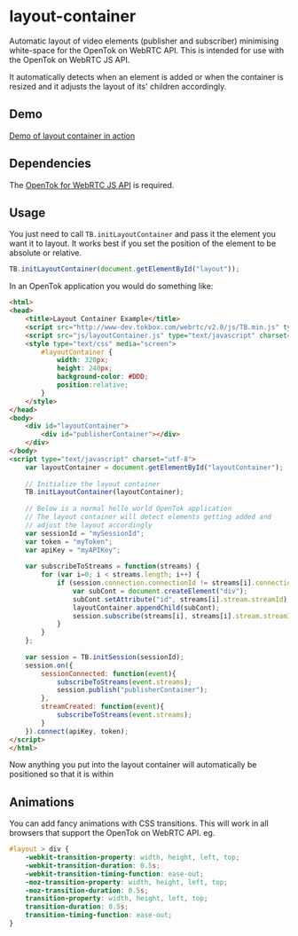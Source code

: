 layout-container
================

Automatic layout of video elements (publisher and subscriber) minimising white-space for the OpenTok on WebRTC API. This is intended for use with the OpenTok on WebRTC JS API.

It automatically detects when an element is added or when the container is resized and it adjusts the layout of its' children accordingly.

Demo
----

[Demo of layout container in action](http://opentok.github.io/layout-container "Layout-container Demo")

Dependencies
-------

The <a href="http://www.tokbox.com/opentok">OpenTok for WebRTC JS API</a> is required.

Usage
-----

You just need to call `TB.initLayoutContainer` and pass it the element you want it to layout. It works best if you set the position of the element to be absolute or relative.

```javascript
TB.initLayoutContainer(document.getElementById("layout"));
```

In an OpenTok application you would do something like:

```html
<html>
<head>
    <title>Layout Container Example</title>
    <script src="http://www-dev.tokbox.com/webrtc/v2.0/js/TB.min.js" type="text/javascript" charset="utf-8"></script>
    <script src="js/layoutContainer.js" type="text/javascript" charset="utf-8"></script>
    <style type="text/css" media="screen">
        #layoutContainer {
            width: 320px;
            height: 240px;
            background-color: #DDD;
            position:relative;
        }
    </style>
</head>
<body>
    <div id="layoutContainer">
        <div id="publisherContainer"></div>
    </div>
</body>
<script type="text/javascript" charset="utf-8">
    var layoutContainer = document.getElementById("layoutContainer");
    
    // Initialize the layout container
    TB.initLayoutContainer(layoutContainer);
    
    // Below is a normal hello world OpenTok application
    // The layout container will detect elements getting added and
    // adjust the layout accordingly
    var sessionId = "mySessionId";
    var token = "myToken";
    var apiKey = "myAPIKey";
    
    var subscribeToStreams = function(streams) {
        for (var i=0; i < streams.length; i++) {
            if (session.connection.connectionId != streams[i].connection.connectionId) {
                var subCont = document.createElement("div");
                subCont.setAttribute("id", streams[i].stream.streamId);
                layoutContainer.appendChild(subCont);
                session.subscribe(streams[i], streams[i].stream.streamId);
            }
        }
    };
    
    var session = TB.initSession(sessionId);
    session.on({
        sessionConnected: function(event){
            subscribeToStreams(event.streams);
            session.publish("publisherContainer");
        },
        streamCreated: function(event){
            subscribeToStreams(event.streams);
        }
    }).connect(apiKey, token);
</script>
</html>
```

Now anything you put into the layout container will automatically be positioned so that it is within

Animations
-------

You can add fancy animations with CSS transitions. This will work in all browsers that support the OpenTok on WebRTC API. eg.

```css
#layout > div {
    -webkit-transition-property: width, height, left, top;
    -webkit-transition-duration: 0.5s;
    -webkit-transition-timing-function: ease-out;
    -moz-transition-property: width, height, left, top;
    -moz-transition-duration: 0.5s;
    transition-property: width, height, left, top;
    transition-duration: 0.5s;
    transition-timing-function: ease-out;
}
```